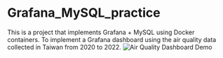# Grafana_MySQL_practice
This is a project that implements Grafana + MySQL using Docker containers.
To implement a Grafana dashboard using the air quality data collected in Taiwan from 2020 to 2022.
![Air Quality Dashboard Demo](<https://youtu.be/0rmolu_DqRs>)